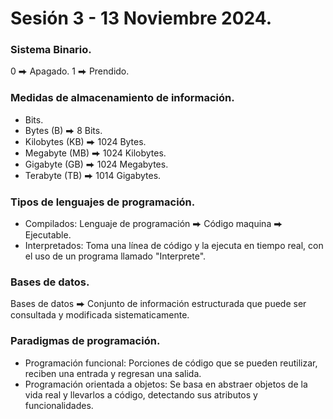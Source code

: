 # Sesión 3 - 13 Noviembre 2024.

### Sistema Binario.

0 ⮕ Apagado.
1 ⮕ Prendido.

### Medidas de almacenamiento de información.

- Bits.
- Bytes (B) ⮕ 8 Bits.
- Kilobytes (KB) ⮕ 1024 Bytes.
- Megabyte (MB) ⮕ 1024 Kilobytes.
- Gigabyte (GB) ⮕ 1024 Megabytes.
- Terabyte (TB) ⮕ 1014 Gigabytes.

### Tipos de lenguajes de programación.

- Compilados: Lenguaje de programación ⮕ Código maquina ⮕ Ejecutable.
- Interpretados: Toma una línea de código y la ejecuta en tiempo real, con el uso de un programa llamado "Interprete".

### Bases de datos.

Bases de datos ⮕ Conjunto de información estructurada que puede ser consultada y modificada sistematicamente.

### Paradigmas de programación.

- Programación funcional: Porciones de código que se pueden reutilizar, reciben una entrada y regresan una salida.
- Programación orientada a objetos: Se basa en abstraer objetos de la vida real y llevarlos a código, detectando sus atributos y funcionalidades.
